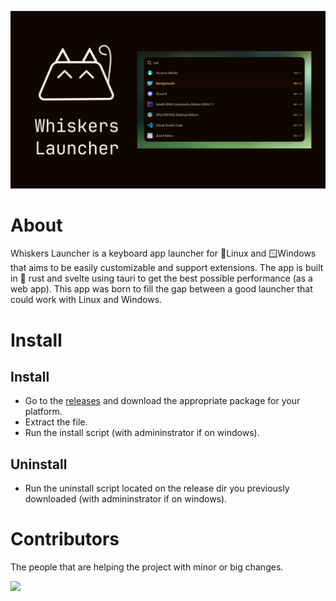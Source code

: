 
![Whiskers-Launcher-Cover](previews/cover.webp)

# About
Whiskers Launcher is a keyboard app launcher for 🐧Linux and 🪟Windows that aims to be easily customizable and support extensions. 
The app is built in 🦀 rust and svelte using tauri to get the best possible performance (as a web app). 
This app was born to fill the gap between a good launcher that could work with Linux and Windows.

# Install
## Install
- Go to the [releases](https://github.com/Whiskers-Apps/whiskers-launcher/releases) and download the appropriate package for your platform.
- Extract the file.
- Run the install script (with admininstrator if on windows).

## Uninstall
- Run the uninstall script located on the release dir you previously downloaded (with admininstrator if on windows).

# Contributors
The people that are helping the project with minor or big changes.

<a href="https://github.com/whiskers-apps/whiskers-launcher/graphs/contributors">
  <img src="https://contrib.rocks/image?repo=whiskers-apps/whiskers-launcher" />
</a>
